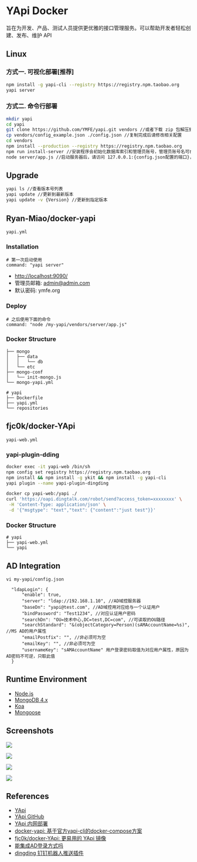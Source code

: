 # YApi Docker

旨在为开发、产品、测试人员提供更优雅的接口管理服务。可以帮助开发者轻松创建、发布、维护 API

## Linux
### 方式一. 可视化部署[推荐]
```sh
npm install -g yapi-cli --registry https://registry.npm.taobao.org
yapi server
```

### 方式二. 命令行部署
```sh
mkdir yapi
cd yapi
git clone https://github.com/YMFE/yapi.git vendors //或者下载 zip 包解压到 vendors 目录（clone 整个仓库大概 140+ M，可以通过 `git clone --depth=1 https://github.com/YMFE/yapi.git vendors` 命令减少，大概 10+ M）
cp vendors/config_example.json ./config.json //复制完成后请修改相关配置
cd vendors
npm install --production --registry https://registry.npm.taobao.org
npm run install-server //安装程序会初始化数据库索引和管理员账号，管理员账号名可在 config.json 配置
node server/app.js //启动服务器后，请访问 127.0.0.1:{config.json配置的端口}，初次运行会有个编译的过程，请耐心等候
```

## Upgrade
```sh
yapi ls //查看版本号列表
yapi update //更新到最新版本
yapi update -v {Version} //更新到指定版本
```

## Ryan-Miao/docker-yapi
`yapi.yml`

### Installation
```
# 第一次启动使用
command: "yapi server"
```
- [http://localhost:9090/](http://localhost:9090/)
- 管理员邮箱: admin@admin.com
- 默认密码: ymfe.org

### Deploy
```
# 之后使用下面的命令
command: "node /my-yapi/vendors/server/app.js"
```

### Docker Structure
```
├── mongo
│   ├── data
│   │   └── db
│   └── etc
├── mongo-conf
│   └── init-mongo.js
└── mongo-yapi.yml

# yapi
├── Dockerfile
├── yapi.yml
└── repositories
```

## fjc0k/docker-YApi
`yapi-web.yml`

### yapi-plugin-dding
```sh
docker exec -it yapi-web /bin/sh
npm config set registry https://registry.npm.taobao.org
npm install && npm install -g ykit && npm install -g yapi-cli
yapi plugin --name yapi-plugin-dingding
```
```sh
docker cp yapi-web:/yapi ./
curl 'https://oapi.dingtalk.com/robot/send?access_token=xxxxxxxx' \
 -H 'Content-Type: application/json' \
 -d '{"msgtype": "text","text": {"content":"just test"}}'
```

### Docker Structure
```
# yapi
├── yapi-web.yml
└── yapi
```

## AD Integration
`vi my-yapi/config.json`
```
  "ldapLogin": {
      "enable": true,
      "server": "ldap://192.168.1.10", //AD域控服务器
      "baseDn": "yapi@test.com", //AD域控用对应给与一个认证用户
      "bindPassword": "Test1234", //对应认证用户密码
      "searchDn": "OU=技术中心,DC=test,DC=com", //可读取的OU路径
      "searchStandard": "&(objectCategory=Person)(sAMAccountName=%s)", //MS AD的用户属性
      "emailPostfix": "", //非必须可为空
      "emailKey": "", //非必须可为空
      "usernameKey": "sAMAccountName" 用户登录密码取值为对应用户属性，原因为AD密码不可逆，只取此值
  }
```

## Runtime Environment
- [Node.js](https://nodejs.org/en/download)
- [MongoDB 4.x](https://www.mongodb.com/download-center/community/releases)
- [Koa](https://koajs.com/)
- [Mongoose](https://mongoosejs.com/)

## Screenshots
![](https://hellosean1025.github.io/yapi/documents/images/usage/index.png)

![](https://hellosean1025.github.io/yapi/documents/images/usage/project.png)

![](https://hellosean1025.github.io/yapi/documents/images/usage/chrome-5.jpg)

![](https://hellosean1025.github.io/yapi/documents/images/usage/json-schema-demo.jpg)

## References
- [YApi](https://hellosean1025.github.io/yapi/)
- [YApi GitHub](https://github.com/YMFE/yapi)
- [YApi 内网部署](https://hellosean1025.github.io/yapi/devops/index.html)
- [docker-yapi: 基于官方yapi-cli的docker-compose方案](https://github.com/Ryan-Miao/docker-yapi)
- [fjc0k/docker-YApi: 更易用的 YApi 镜像](https://github.com/fjc0k/docker-YApi)
- [能集成AD登录方式吗](https://github.com/YMFE/yapi/issues/730)
- [dingding 钉钉机器人推送插件](https://github.com/zgs225/yapi-plugin-dding)